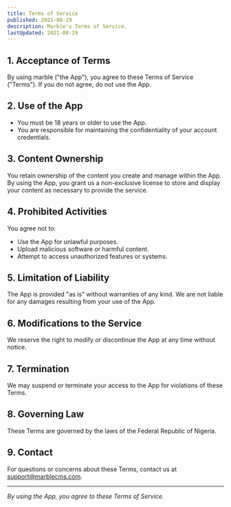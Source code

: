 ```yaml
---
title: Terms of Service
published: 2021-08-29
description: Marble's Terms of Service.
lastUpdated: 2021-08-29
---
```



## 1. Acceptance of Terms

By using marble ("the App"), you agree to these Terms of Service ("Terms"). If you do not agree, do not use the App.

## 2. Use of the App

- You must be 18 years or older to use the App.
- You are responsible for maintaining the confidentiality of your account credentials.

## 3. Content Ownership

You retain ownership of the content you create and manage within the App. By using the App, you grant us a non-exclusive license to store and display your content as necessary to provide the service.

## 4. Prohibited Activities

You agree not to:

- Use the App for unlawful purposes.
- Upload malicious software or harmful content.
- Attempt to access unauthorized features or systems.

## 5. Limitation of Liability

The App is provided "as is" without warranties of any kind. We are not liable for any damages resulting from your use of the App.

## 6. Modifications to the Service

We reserve the right to modify or discontinue the App at any time without notice.

## 7. Termination

We may suspend or terminate your access to the App for violations of these Terms.

## 8. Governing Law

These Terms are governed by the laws of the Federal Republic of Nigeria.

## 9. Contact

For questions or concerns about these Terms, contact us at [support@marblecms.com](mailto:support@marblecms.com).

---
*By using the App, you agree to these Terms of Service.*
